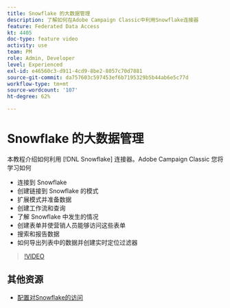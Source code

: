 ```yaml
---
title: Snowflake 的大数据管理
description: 了解如何在Adobe Campaign Classic中利用Snowflake连接器
feature: Federated Data Access
kt: 4405
doc-type: feature video
activity: use
team: PM
role: Admin, Developer
level: Experienced
exl-id: e46560c3-d911-4cd9-8be2-8057c70d7881
source-git-commit: da757603c597453ef6b7195329b5b44ab6e5c77d
workflow-type: tm+mt
source-wordcount: '107'
ht-degree: 62%

---
```


# Snowflake 的大数据管理

本教程介绍如何利用 [!DNL Snowflake] 连接器。Adobe Campaign Classic
您将学习如何

* 连接到 Snowflake
* 创建链接到 Snowflake 的模式
* 扩展模式并准备数据
* 创建工作流和查询
* 了解 Snowflake 中发生的情况
* 创建表单并使营销人员能够访问这些表单
* 搜索和报告数据
* 如何导出列表中的数据并创建实时定位过滤器

>[!VIDEO](https://video.tv.adobe.com/v/31588?quality=12&learn=on)

## 其他资源

* [配置对Snowflake的访问](https://experienceleague.adobe.com/docs/campaign-classic/using/installing-campaign-classic/accessing-external-database/configure-fda/config-databases/configure-fda-snowflake.html?lang=en#installing-campaign-classic)
